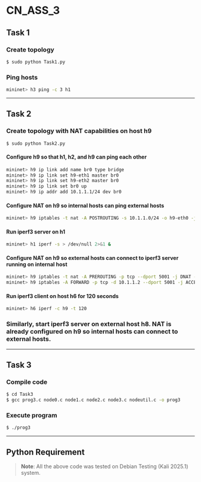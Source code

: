 # CN_ASS_3

## Task 1

### Create topology
```bash
$ sudo python Task1.py
```

### Ping hosts
```bash
mininet> h3 ping -c 3 h1
```

---

## Task 2

### Create topology with NAT capabilities on host h9
```bash
$ sudo python Task2.py
```

#### Configure h9 so that h1, h2, and h9 can ping each other
```bash
mininet> h9 ip link add name br0 type bridge
mininet> h9 ip link set h9-eth1 master br0
mininet> h9 ip link set h9-eth2 master br0
mininet> h9 ip link set br0 up
mininet> h9 ip addr add 10.1.1.1/24 dev br0
```

#### Configure NAT on h9 so internal hosts can ping external hosts
```bash
mininet> h9 iptables -t nat -A POSTROUTING -s 10.1.1.0/24 -o h9-eth0 -j MASQUERADE
```

#### Run iperf3 server on h1
```bash
mininet> h1 iperf -s > /dev/null 2>&1 &
```

#### Configure NAT on h9 so external hosts can connect to iperf3 server running on internal host
```bash
mininet> h9 iptables -t nat -A PREROUTING -p tcp --dport 5001 -j DNAT --to-destination 10.1.1.2:5001
mininet> h9 iptables -A FORWARD -p tcp -d 10.1.1.2 --dport 5001 -j ACCEPT
```

#### Run iperf3 client on host h6 for 120 seconds
```bash
mininet> h6 iperf -c h9 -t 120
```

### Similarly, start iperf3 server on external host h8. NAT is already configured on h9 so internal hosts can connect to external hosts.

---

## Task 3

### Compile code
```bash
$ cd Task3
$ gcc prog3.c node0.c node1.c node2.c node3.c nodeutil.c -o prog3
```

### Execute program
```bash
$ ./prog3
```

---

## Python Requirement
> **Note**: All the above code was tested on Debian Testing (Kali 2025.1) system.
